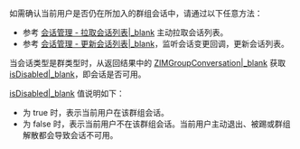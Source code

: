 如需确认当前用户是否仍在所加入的群组会话中，请通过以下任意方法：
- 参考 [会话管理 - 拉取会话列表\|_blank](!IM-Conversation_Management#queryConversationList) 主动拉取会话列表。
- 参考 [会话管理 - 更新会话列表\|_blank](!IM-Conversation_Management#conversationChanged)，监听会话变更回调，更新会话列表。

当会话类型是群类型时，从返回结果中的 [ZIMGroupConversation\|_blank](@-ZIMGroupConversation) 获取 [isDisabled\|_blank](@isDisabled-ZIMGroupConversation)，即会话是否可用。

[isDisabled\|_blank](@isDisabled-ZIMGroupConversation) 值说明如下：
- 为 true 时，表示当前用户在该群组会话。
- 为 false 时，表示当前用户不在该群组会话。当前用户主动退出、被踢或群组解散都会导致会话不可用。





